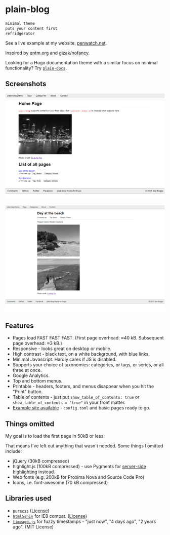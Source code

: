 # plain-blog

    minimal theme
    puts your content first
    refridgerator

See a live example at my website, [penwatch.net](//penwatch.net/).

Inspired by [qntm.org](//qntm.org) and [gizak/nofancy](https://github.com/gizak/nofancy).

Looking for a Hugo documentation theme with a similar focus on minimal functionality? Try [`plain-docs`](//github.com/LiaungYip/plain-docs/).

## Screenshots

![](/images/tn.png)

![](/images/screenshot.png)

## Features

* Pages load FAST FAST FAST. (First page overhead: ≈40 kB. Subsequent page overhead: ≈3 kB.)
* Responsive - looks great on desktop or mobile.
* High contrast - black text, on a white background, with blue links.
* Minimal Javascript. Hardly cares if JS is disabled.
* Supports your choice of taxonomies: categories, or tags, or series, or all three at once.
* Google Analytics.
* Top and bottom menus.
* Printable - headers, footers, and menus disappear when you hit the "Print" button.
* Table of contents - just put `show_table_of_contents: true` or `show_table_of_contents = "true"` in your front matter.
* [Example site available](https://github.com/LiaungYip/plain-blog-example) - `config.toml` and basic pages ready to go.

## Things omitted

My goal is to load the first page in 50kB or less.

That means I've left out anything that wasn't needed. Some things I omitted include:

* jQuery (30kB compressed)
* highlight.js (100kB compressed) - use Pygments for [server-side highlighting](https://gohugo.io/extras/highlighting/) instead.
* Web fonts (e.g. 200kB for Proxima Nova and Source Code Pro)
* Icons, i.e. font-awesome (70 kB compressed)

## Libraries used

* [`purecss`](https://purecss.io/) ([License](https://github.com/yahoo/pure/blob/master/LICENSE.md))
* [`html5shiv`](https://github.com/aFarkas/html5shiv) for IE8 compat. ([License](https://github.com/aFarkas/html5shiv/blob/master/MIT%20and%20GPL2%20licenses.md))
* [`timeago.js`](https://github.com/hustcc/timeago.js) for fuzzy timestamps - "just now", "4 days ago", "2 years ago". (MIT License)